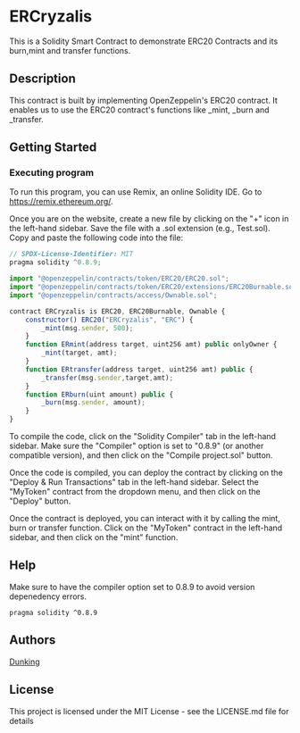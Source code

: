 # ERCryzalis

This is a Solidity Smart Contract to demonstrate ERC20 Contracts and its burn,mint and transfer functions. 

## Description

This contract is built by implementing OpenZeppelin's ERC20 contract. It enables us to use the ERC20 contract's functions like _mint, _burn and _transfer. 
## Getting Started

### Executing program

To run this program, you can use Remix, an online Solidity IDE. Go to https://remix.ethereum.org/.

Once you are on the website, create a new file by clicking on the "+" icon in the left-hand sidebar. Save the file with a .sol extension (e.g., Test.sol). Copy and paste the following code into the file:

```javascript
// SPDX-License-Identifier: MIT
pragma solidity ^0.8.9;

import "@openzeppelin/contracts/token/ERC20/ERC20.sol";
import "@openzeppelin/contracts/token/ERC20/extensions/ERC20Burnable.sol";
import "@openzeppelin/contracts/access/Ownable.sol";

contract ERCryzalis is ERC20, ERC20Burnable, Ownable {
    constructor() ERC20("ERCryzalis", "ERC") {
        _mint(msg.sender, 500);
    }
    function ERmint(address target, uint256 amt) public onlyOwner {
        _mint(target, amt);
    }
    function ERtransfer(address target, uint256 amt) public {
        _transfer(msg.sender,target,amt);
    }
    function ERburn(uint amount) public {
        _burn(msg.sender, amount);
    }
}
```

To compile the code, click on the "Solidity Compiler" tab in the left-hand sidebar. Make sure the "Compiler" option is set to "0.8.9" (or another compatible version), and then click on the "Compile project.sol" button.

Once the code is compiled, you can deploy the contract by clicking on the "Deploy & Run Transactions" tab in the left-hand sidebar. Select the "MyToken" contract from the dropdown menu, and then click on the "Deploy" button.

Once the contract is deployed, you can interact with it by calling the mint, burn or transfer function. Click on the "MyToken" contract in the left-hand sidebar, and then click on the "mint" function. 

## Help

Make sure to have the compiler option set to 0.8.9 to avoid version depenedency errors. 
```
pragma solidity ^0.8.9
```

## Authors

  
[Dunking](https://twitter.com/dunkjn3022)


## License

This project is licensed under the MIT License - see the LICENSE.md file for details
